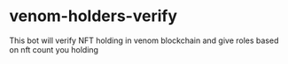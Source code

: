 # venom-holders-verify
This bot will verify NFT holding in venom blockchain and give roles based on nft count you holding
